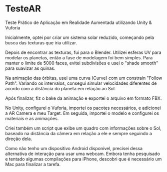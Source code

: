 # TesteAR
Teste Prático de Aplicação em Realidade Aumentada utilizando Unity & Vuforia

Inicialmente, optei por criar um sistema solar reduzido, começando pela busca das texturas que iria utilizar.

Depois de encontrar as texturas, fui para o Blender. Utilizei esferas UV para modelar os planetas, então a fase de modelagem foi bem simples. Para manter o limite de 5000 faces, evitei subdivisões e usei o "shade smooth" para suavizar as quinas.

Na animação das órbitas, usei uma curva (Curve) com um constrain "Follow Path". Variando os intervalos, consegui simular velocidades diferentes de acordo com a distância do planeta em relação ao Sol.

Após finalizar, fiz o bake da animação e exportei o arquivo em formato FBX.

No Unity, configurei o Vuforia, importei os pacotes necessários, e adicionei a AR Camera e meu Target. Em seguida, importei o modelo e configurei os materiais e as animações.

Criei também um script que exibe um quadro com informações sobre o Sol, baseado na distância da câmera em relação a ele e sempre seguindo a direção dela.

Como não tenho um dispositivo Android disponível, precisei dessa alternativa de interação para usar uma webcam. Embora tenha pesquisado e tentado algumas compilações para iPhone, descobri que é necessário um Mac para finalizar a tarefa.

